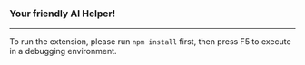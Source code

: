 ### Your friendly AI Helper!
<hr>

To run the extension, please run ``` npm install ``` first, then press F5 to execute in a debugging environment.